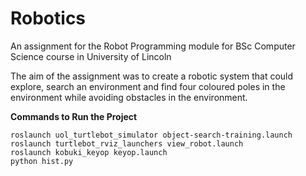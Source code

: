 # Robotics

An assignment for the Robot Programming module for BSc Computer Science course in University of Lincoln

The aim of the assignment was to create a robotic system that could explore, search an environment and find four coloured poles in the environment while avoiding obstacles in the environment.


**Commands to Run the Project**
```
roslaunch uol_turtlebot_simulator object-search-training.launch
roslaunch turtlebot_rviz_launchers view_robot.launch
roslaunch kobuki_keyop keyop.launch
python hist.py
```
